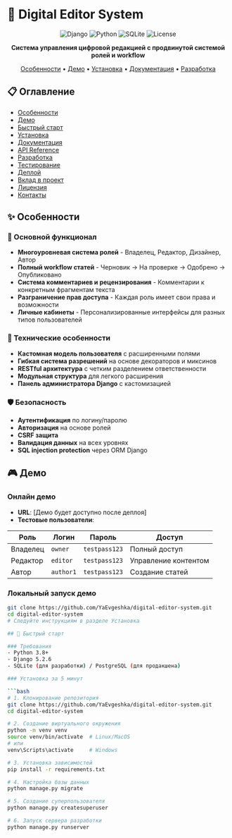# 🚀 Digital Editor System

<div align="center">

![Django](https://img.shields.io/badge/Django-5.2.6-092E20?style=for-the-badge&logo=django)
![Python](https://img.shields.io/badge/Python-3.8%2B-3776AB?style=for-the-badge&logo=python)
![SQLite](https://img.shields.io/badge/SQLite-07405E?style=for-the-badge&logo=sqlite)
![License](https://img.shields.io/badge/License-MIT-yellow?style=for-the-badge)

**Система управления цифровой редакцией с продвинутой системой ролей и workflow**

[Особенности](#-особенности) • [Демо](#-демо) • [Установка](#-установка) • [Документация](#-документация) • [Разработка](#-разработка)

</div>

## 📋 Оглавление

- [Особенности](#-особенности)
- [Демо](#-демо)
- [Быстрый старт](#-быстрый-старт)
- [Установка](#-установка)
- [Документация](#-документация)
- [API Reference](#-api-reference)
- [Разработка](#-разработка)
- [Тестирование](#-тестирование)
- [Деплой](#-деплой)
- [Вклад в проект](#-вклад-в-проект)
- [Лицензия](#-лицензия)
- [Контакты](#-контакты)

## ✨ Особенности

### 🎯 Основной функционал
- **Многоуровневая система ролей** - Владелец, Редактор, Дизайнер, Автор
- **Полный workflow статей** - Черновик → На проверке → Одобрено → Опубликовано
- **Система комментариев и рецензирования** - Комментарии к конкретным фрагментам текста
- **Разграничение прав доступа** - Каждая роль имеет свои права и возможности
- **Личные кабинеты** - Персонализированные интерфейсы для разных типов пользователей

### 🔧 Технические особенности
- **Кастомная модель пользователя** с расширенными полями
- **Гибкая система разрешений** на основе декораторов и миксинов
- **RESTful архитектура** с четким разделением ответственности
- **Модульная структура** для легкого расширения
- **Панель администратора Django** с кастомизацией

### 🛡 Безопасность
- **Аутентификация** по логину/паролю
- **Авторизация** на основе ролей
- **CSRF защита**
- **Валидация данных** на всех уровнях
- **SQL injection protection** через ORM Django

## 🎮 Демо

### Онлайн демо
- **URL**: [Демо будет доступно после деплоя]
- **Тестовые пользователи**:

| Роль | Логин | Пароль | Доступ |
|------|-------|--------|---------|
| Владелец | `owner` | `testpass123` | Полный доступ |
| Редактор | `editor` | `testpass123` | Управление контентом |
| Автор | `author1` | `testpass123` | Создание статей |

### Локальный запуск демо

```bash
git clone https://github.com/YaEvgeshka/digital-editor-system.git
cd digital-editor-system
# Следуйте инструкциям в разделе Установка

## 🚀 Быстрый старт

### Требования
- Python 3.8+
- Django 5.2.6
- SQLite (для разработки) / PostgreSQL (для продакшена)

### Установка за 5 минут

```bash
# 1. Клонирование репозитория
git clone https://github.com/YaEvgeshka/digital-editor-system.git
cd digital-editor-system

# 2. Создание виртуального окружения
python -m venv venv
source venv/bin/activate  # Linux/MacOS
# или
venv\Scripts\activate     # Windows

# 3. Установка зависимостей
pip install -r requirements.txt

# 4. Настройка базы данных
python manage.py migrate

# 5. Создание суперпользователя
python manage.py createsuperuser

# 6. Запуск сервера разработки
python manage.py runserver
